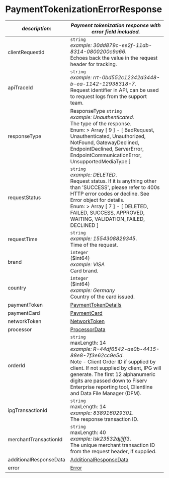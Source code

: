 
# PaymentTokenizationErrorResponse

| *description*:   | *Payment tokenization response with error field included.*|
|----|----|
| clientRequestId |    ``` string ```   <br/> *example:   30dd879c-ee2f-11db-8314-0800200c9a66*.  <br/> Echoes back the value in the request header for tracking.|
| apiTraceId |    ``` string ```   <br/> *example: rrt-0bd552c12342d3448-b-ea-1142-12938318-7*.  <br/> Request identifier in API, can be used to request logs from the support team.|
| responseType | ResponseType   ``` string ```   <br/> *example: Unauthenticated*.  <br/> The type of the response.  <br/> Enum:    > Array [ 9 ] - [ BadRequest, Unauthenticated, Unauthorized, NotFound, GatewayDeclined, EndpointDeclined, ServerError, EndpointCommunicationError, UnsupportedMediaType ]|
| requestStatus |    ``` string ```  <br/>  *example: DELETED*.  <br/> Request status. If it is anything other than 'SUCCESS', please refer to 400s HTTP error codes or decline. See Error object for details.  <br/> Enum:    > Array [ 7 ] - [ DELETED, FAILED, SUCCESS, APPROVED, WAITING, VALIDATION_FAILED, DECLINED ]|
| requestTime |    ``` string ```   <br/>  *example:   1554308829345*.  <br/> Time of the request.|
| brand |    ``` integer ``` <br/>  ($int64)  <br/>   *example:   VISA*  <br/>  Card brand.|
| country |    ``` integer ```  <br/> ($int64)  <br/>   *example:   Germany*  <br/>  Country of the card issued.|
| paymentToken | [PaymentTokenDetails](?path=docs/schemas-md/PaymentTokenDetails.md)|
| paymentCard | [PaymentCard](?path=docs/schemas-md/PaymentCard.md)|
| networkToken | [NetworkToken](?path=docs/schemas-md/NetworkToken.md)|
| processor | [ProcessorData](?path=docs/schemas-md/ProcessorData.md)|
| orderId |    ``` string ```  <br/>  maxLength: 14   <br/> *example: R-44df6542-ae0b-4415-88e8-7f3e62cc9e5d*.  <br/> Note - Client Order ID if supplied by client. If not supplied by client, IPG will generate. The first 12 alphanumeric digits are passed down to Fiserv Enterprise reporting tool, Clientline and Data File Manager (DFM).|
| ipgTransactionId | ``` string ```   <br/> maxLength: 14   <br/> *example: 838916029301*.  <br/> The response transaction ID.|
| merchantTransactionId | ``` string ```   <br/> maxLength: 40   <br/> *example: lsk23532djljff3*.  <br/> The unique merchant transaction ID from the request header, if supplied.|
| additionalResponseData | [AdditionalResponseData](?path=docs/schemas-md/AdditionalResponseData.md)|
| error | [Error](?path=docs/schemas-md/Error.md)| 
   
  


